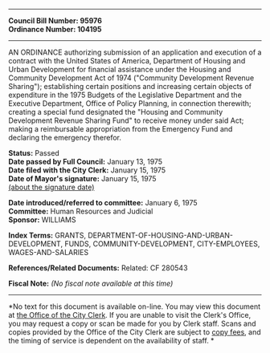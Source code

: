 * * * * *  
  
**Council Bill Number: [](#h0)[](#h2)95976**   
**Ordinance Number: 104195**  
  
* * * * *  
  
AN ORDINANCE authorizing submission of an application and execution of a contract with the United States of America, Department of Housing and Urban Development for financial assistance under the Housing and Community Development Act of 1974 ("Community Development Revenue Sharing"); establishing certain positions and increasing certain objects of expenditure in the 1975 Budgets of the Legislative Department and the Executive Department, Office of Policy Planning, in connection therewith; creating a special fund designated the "Housing and Community Development Revenue Sharing Fund" to receive money under said Act; making a reimbursable appropriation from the Emergency Fund and declaring the emergency therefor.  
  
**Status:** Passed   
**Date passed by Full Council:** January 13, 1975   
**Date filed with the City Clerk:** January 15, 1975   
**Date of Mayor's signature:** January 15, 1975   
[(about the signature date)](/~public/approvaldate.htm)   
  
  
**Date introduced/referred to committee:** January 6, 1975   
**Committee:** Human Resources and Judicial   
**Sponsor:** WILLIAMS   
  
**Index Terms:** GRANTS, DEPARTMENT-OF-HOUSING-AND-URBAN-DEVELOPMENT, FUNDS, COMMUNITY-DEVELOPMENT, CITY-EMPLOYEES, WAGES-AND-SALARIES  
  
**References/Related Documents:** Related: CF 280543  
  
**Fiscal Note:** *(No fiscal note available at this time)*  
  
* * * * *  
  
*No text for this document is available on-line. You may view this document at [the Office of the City Clerk](http://www.seattle.gov/leg/clerk/contactUs.htm). If you are unable to visit the Clerk's Office, you may request a copy or scan be made for you by Clerk staff. Scans and copies provided by the Office of the City Clerk are subject to [copy fees](http://clerk.seattle.gov/~public/clerkfees.htm), and the timing of service is dependent on the availability of staff. *  
  
  
